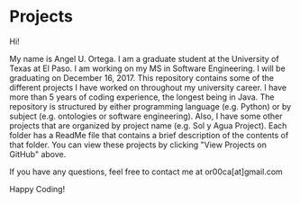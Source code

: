 # Projects

Hi!

My name is Angel U. Ortega. I am a graduate student at the University of Texas at El Paso. I am working on my MS in Software Engineering. I will be graduating on December 16, 2017.  This repository contains some of the different projects I have worked on throughout my university career. I have more than 5 years of coding experience, the longest being in Java. The repository is structured by either programming language (e.g. Python) or by subject (e.g. ontologies or software engineering). Also, I have some other projects that are organized by project name (e.g. Sol y Agua Project). Each folder has a ReadMe file that
contains a brief description of the contents of that folder. You can view these projects by clicking "View Projects on GitHub" above.

If you have any questions, feel free to contact me at or00ca[at]gmail.com

Happy Coding!
